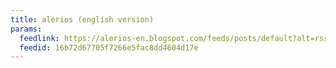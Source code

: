 ```yaml
---
title: alerios (english version)
params:
  feedlink: https://alerios-en.blogspot.com/feeds/posts/default?alt=rss
  feedid: 16b72d67705f7266e5fac8dd4604d17e
---
```

